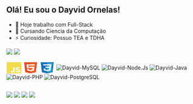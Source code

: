 ## Olá! Eu sou o Dayvid Ornelas!

- 🔭 Hoje trabalho com Full-Stack
- 🌱 Cursando Ciencia da Computação
- ⚡ Curiosidade: Possuo TEA e TDHA

<div>
  <img height="180em" src="https://github-readme-stats.vercel.app/api?username=Dayvid-Ornelas&show_icons=true&theme=dark&include_all_commits=true&count_private=true"/>
  <img height="180em" src="https://github-readme-stats.vercel.app/api/top-langs/?username=Dayvid-Ornelas&layout=compact&langs_count=16&theme=dark"/>
</div>

<div style="display: inline_block"><br>
  <img align="center" alt="Dayvid-Js" height="30" width="40" src="https://raw.githubusercontent.com/devicons/devicon/master/icons/javascript/javascript-plain.svg">
  <img align="center" alt="Dayvid-HTML" height="30" width="40" src="https://raw.githubusercontent.com/devicons/devicon/master/icons/html5/html5-original.svg">
  <img align="center" alt="Dayvid-CSS" height="30" width="40" src="https://raw.githubusercontent.com/devicons/devicon/master/icons/css3/css3-original.svg">
  <img align="center" alt="Dayvid-MySQL" height="30" width="40" src="https://github.com/railwayapp/devicons/blob/main/static/i/mysql.svg">
  <img align="center" alt="Dayvid-Node.Js" height="30" width="40" src="https://github.com/railwayapp/devicons/blob/main/static/i/nodejs.svg">
  <img align="center" alt="Dayvid-Java" height="30" width="40" src="https://github.com/railwayapp/devicons/blob/main/static/i/java.svg">
  <img align="center" alt="Dayvid-PHP" height="30" width="40" src="https://github.com/railwayapp/devicons/blob/main/static/i/php.svg">
  <img align="center" alt="Dayvid-PostgreSQL" height="30" width="40" src="https://github.com/railwayapp/devicons/blob/main/static/i/postgresql.svg">
</div>
  
  ##
 
<div> 
  <a href="https://www.instagram.com/dayvidornelas_?igsh=MWhpczFxbXAwbG8ydw==" target="_blank"><img src="https://img.shields.io/badge/-Instagram-%23E4405F?style=for-the-badge&logo=instagram&logoColor=white" target="_blank"></a>
  <a href="https://discord.com/users/761781855791874070" target="_blank"><img src="https://img.shields.io/badge/Discord-7289DA?style=for-the-badge&logo=discord&logoColor=white" target="_blank"></a> 
  <a href = "mailto:dayvidcristhian19@gmail.com"><img src="https://img.shields.io/badge/-Gmail-%23333?style=for-the-badge&logo=gmail&logoColor=white" target="_blank"></a>
  <a href="https://www.linkedin.com/in/dayvid-ornelas-459b61249" target="_blank"><img src="https://img.shields.io/badge/-LinkedIn-%230077B5?style=for-the-badge&logo=linkedin&logoColor=white" target="_blank"></a> 
  
</div>
